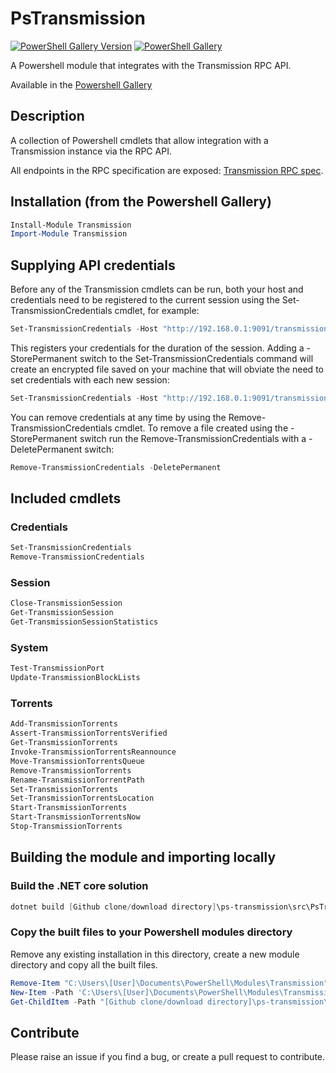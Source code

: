 # PsTransmission

[![PowerShell Gallery Version](https://img.shields.io/powershellgallery/v/Transmission?label=Transmission&logo=powershell&style=plastic)](https://www.powershellgallery.com/packages/Transmission)
[![PowerShell Gallery](https://img.shields.io/powershellgallery/dt/Transmission?style=plastic)](https://www.powershellgallery.com/packages/Transmission)

A Powershell module that integrates with the Transmission RPC API.

Available in the [Powershell Gallery](https://www.powershellgallery.com/packages/Transmission)

## Description
A collection of Powershell cmdlets that allow integration with a Transmission instance via the RPC API.

All endpoints in the RPC specification are exposed: [Transmission RPC spec](https://github.com/transmission/transmission/blob/master/extras/rpc-spec.txt).

## Installation (from the Powershell Gallery)

```powershell
Install-Module Transmission
Import-Module Transmission
```

## Supplying API credentials

Before any of the Transmission cmdlets can be run, both your host and credentials need to be registered to the current session using the Set-TransmissionCredentials cmdlet, for example:

```powershell
Set-TransmissionCredentials -Host "http://192.168.0.1:9091/transmission/rpc" -User "user" -Password "password"
```

This registers your credentials for the duration of the session. Adding a -StorePermanent switch to the Set-TransmissionCredentials command will create an encrypted file saved on your machine that will obviate the need to set credentials with each new session:

```powershell
Set-TransmissionCredentials -Host "http://192.168.0.1:9091/transmission/rpc" -User "user" -Password "password" -StorePermanent
```

You can remove credentials at any time by using the Remove-TransmissionCredentials cmdlet. To remove a file created using the -StorePermanent switch run the Remove-TransmissionCredentials with a -DeletePermanent switch:

```powershell
Remove-TransmissionCredentials -DeletePermanent
```

## Included cmdlets

### Credentials

```powershell
Set-TransmissionCredentials
Remove-TransmissionCredentials
```

### Session

```powershell
Close-TransmissionSession
Get-TransmissionSession
Get-TransmissionSessionStatistics
```

### System

```powershell
Test-TransmissionPort
Update-TransmissionBlockLists
```

### Torrents

```powershell
Add-TransmissionTorrents
Assert-TransmissionTorrentsVerified
Get-TransmissionTorrents
Invoke-TransmissionTorrentsReannounce
Move-TransmissionTorrentsQueue
Remove-TransmissionTorrents
Rename-TransmissionTorrentPath
Set-TransmissionTorrents
Set-TransmissionTorrentsLocation
Start-TransmissionTorrents
Start-TransmissionTorrentsNow
Stop-TransmissionTorrents
```

## Building the module and importing locally

### Build the .NET core solution

```powershell
dotnet build [Github clone/download directory]\ps-transmission\src\PsTransmission.sln
```

### Copy the built files to your Powershell modules directory

Remove any existing installation in this directory, create a new module directory and copy all the built files.

```powershell
Remove-Item "C:\Users\[User]\Documents\PowerShell\Modules\Transmission" -Recurse -Force -ErrorAction SilentlyContinue
New-Item -Path 'C:\Users\[User]\Documents\PowerShell\Modules\Transmission' -ItemType Directory
Get-ChildItem -Path "[Github clone/download directory]\ps-transmission\src\PsTransmissionCmdlet\bin\Debug\netcoreapp3.1\" | Copy-Item -Destination "C:\Users\[User]\Documents\PowerShell\Modules\Transmission" -Recurse
```

## Contribute

Please raise an issue if you find a bug, or create a pull request to contribute.
